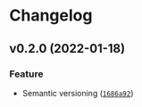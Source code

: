# Changelog

<!--next-version-placeholder-->

## v0.2.0 (2022-01-18)
### Feature
* Semantic versioning ([`1686a92`](https://github.com/Datateer/erd-python/commit/1686a92185e0a305e04bbb37e87d20ec646f087f))
